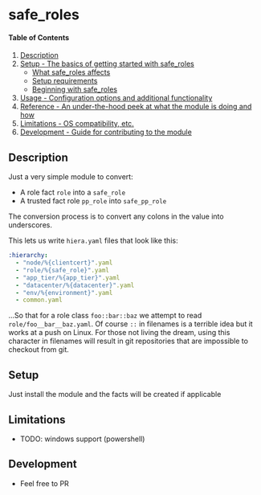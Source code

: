 # safe_roles

#### Table of Contents

1. [Description](#description)
1. [Setup - The basics of getting started with safe_roles](#setup)
    * [What safe_roles affects](#what-safe_roles-affects)
    * [Setup requirements](#setup-requirements)
    * [Beginning with safe_roles](#beginning-with-safe_roles)
1. [Usage - Configuration options and additional functionality](#usage)
1. [Reference - An under-the-hood peek at what the module is doing and how](#reference)
1. [Limitations - OS compatibility, etc.](#limitations)
1. [Development - Guide for contributing to the module](#development)

## Description

Just a very simple module to convert:

* A role fact `role` into a `safe_role` 
* A trusted fact role `pp_role` into `safe_pp_role`

The conversion process is to convert any colons in the value into underscores.

This lets us write `hiera.yaml` files that look like this:

```yaml
:hierarchy:
  - "node/%{clientcert}".yaml
  - "role/%{safe_role}".yaml
  - "app_tier/%{app_tier}".yaml
  - "datacenter/%{datacenter}".yaml
  - "env/%{environment}".yaml
  - common.yaml
```

...So that for a role class `foo::bar::baz` we attempt to read `role/foo__bar__baz.yaml`.  Of course `::` in filenames is a terrible idea but it works at a push on Linux.  For those not living the dream, using this character in filenames will result in git repositories that are impossible to checkout from git.

## Setup
Just install the module and the facts will be created if applicable

## Limitations
* TODO: windows support (powershell)

## Development

* Feel free to PR
